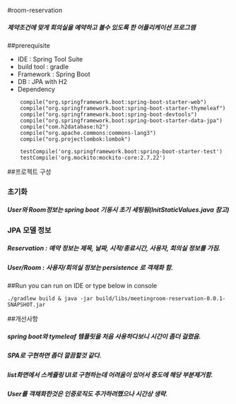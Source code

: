 #room-reservation
##### 제약조건에 맞게 회의실을 예약하고 볼수 있도록 한 어플리케이션 프로그램

##prerequisite
* IDE : Spring Tool Suite 
* build tool : gradle
* Framework : Spring Boot
* DB : JPA with H2
* Dependency

```	compile('org.springframework.boot:spring-boot-starter')
    compile("org.springframework.boot:spring-boot-starter-web")
    compile("org.springframework.boot:spring-boot-starter-thymeleaf")
    compile("org.springframework.boot:spring-boot-devtools")
    compile("org.springframework.boot:spring-boot-starter-data-jpa")
    compile("com.h2database:h2")
    compile("org.apache.commons:commons-lang3")
    compile("org.projectlombok:lombok")
    
	testCompile('org.springframework.boot:spring-boot-starter-test')
 	testCompile('org.mockito:mockito-core:2.7.22')
```

##프로젝트 구성

### 초기화
##### User와 Room정보는 spring boot 기동시 초기 세팅됨(InitStaticValues.java 참고)
### JPA 모델 정보 
##### Reservation : 예약 정보는 제목, 날짜, 시작/종료시간, 사용자, 회의실 정보를 가짐.
##### User/Room : 사용자/회의실 정보는 persistence 로 객채화 함.
 

##Run
you can run on IDE or type below in console

```
./gradlew build & java -jar build/libs/meetingroom-reservation-0.0.1-SNAPSHOT.jar
```

##개선사항
##### spring boot와 tymeleaf 템플릿을 처음 사용하다보니 시간이 좀더 걸렸음.
##### SPA로 구현하면 좀더 깔끔할것 같다.
##### list화면에서 스케쥴링 UI로 구현하는데 어려움이 있어서 중도에 해당 부분제거함.
##### User를 객채화한것은 인증로직도 추가하려했으나 시간상 생략.
